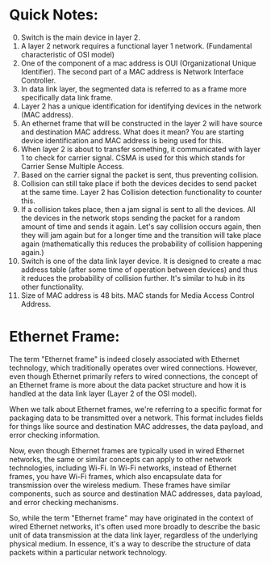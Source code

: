 # Quick Notes:
0. Switch is the main device in layer 2.
1. A layer 2 network requires a functional layer 1 network. (Fundamental characteristic of OSI model)
2. One of the component of a mac address is OUI (Organizational Unique Identifier). The second part of a MAC address is Network Interface Controller.
3. In data link layer, the segmented data is referred to as a frame more specifically data link frame.
4. Layer 2 has a unique identification for identifying devices in the network (MAC address).
5. An ethernet frame that will be constructed in the layer 2 will have source and destination MAC address. What does it mean? You are starting device identification and MAC address is being used for this. 
6. When layer 2 is about to transfer something, it communicated with layer 1 to check for carrier signal. CSMA is used for this which stands for Carrier Sense Multiple Access.
7. Based on the carrier signal the packet is sent, thus preventing collision.
8. Collision can still take place if both the devices decides to send packet at the same time. Layer 2 has Collision detection functionality to counter this.
9. If a collision takes place, then a jam signal is sent to all the devices. All the devices in the network stops sending the packet for a random amount of time and sends it again. Let's say collision occurs again, then they will jam again but for a longer time and the transition will take place again (mathematically this reduces the probability of collision happening again.)
10. Switch is one of the data link layer device. It is designed to create a mac address table (after some time of operation between devices) and thus it reduces the probability of collision further. It's similar to hub in its other functionality.
11. Size of MAC address is 48 bits. MAC stands for Media Access Control Address.

# Ethernet Frame:
The term "Ethernet frame" is indeed closely associated with Ethernet technology, which traditionally operates over wired connections. However, even though Ethernet primarily refers to wired connections, the concept of an Ethernet frame is more about the data packet structure and how it is handled at the data link layer (Layer 2 of the OSI model).

When we talk about Ethernet frames, we're referring to a specific format for packaging data to be transmitted over a network. This format includes fields for things like source and destination MAC addresses, the data payload, and error checking information. 

Now, even though Ethernet frames are typically used in wired Ethernet networks, the same or similar concepts can apply to other network technologies, including Wi-Fi. In Wi-Fi networks, instead of Ethernet frames, you have Wi-Fi frames, which also encapsulate data for transmission over the wireless medium. These frames have similar components, such as source and destination MAC addresses, data payload, and error checking mechanisms.

So, while the term "Ethernet frame" may have originated in the context of wired Ethernet networks, it's often used more broadly to describe the basic unit of data transmission at the data link layer, regardless of the underlying physical medium. In essence, it's a way to describe the structure of data packets within a particular network technology.